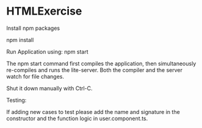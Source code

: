 # HTMLExercise

Install npm packages

npm install

Run Application using:
npm start


The npm start command first compiles the application, then simultaneously re-compiles and runs the lite-server. Both the compiler and the server watch for file changes.

Shut it down manually with Ctrl-C.

Testing: 

If adding new cases to test please add the name and signature in the constructor and the function logic in user.component.ts.


